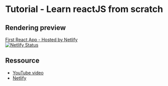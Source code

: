 # Tutorial - Learn reactJS from scratch
## Rendering preview
[First React App - Hosted by Netlify](https://firstreact-app.netlify.app/)  
[![Netlify Status](https://api.netlify.com/api/v1/badges/f74f0429-af5c-4b25-bfd5-f25edba3541f/deploy-status)](https://app.netlify.com/sites/firstreact-app/deploys)

## Ressource
- [YouTube video](https://www.youtube.com/watch?v=f0X1Tl8aHtA)
- [Netlify](https://www.netlify.com/)
